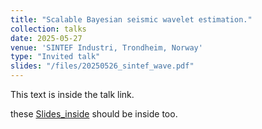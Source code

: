 ```yaml
---
title: "Scalable Bayesian seismic wavelet estimation."
collection: talks
date: 2025-05-27
venue: 'SINTEF Industri, Trondheim, Norway'
type: "Invited talk"
slides: "/files/20250526_sintef_wave.pdf"
---
```


This text is inside the talk link. 

these [Slides_inside]("/files/20250526_sintef_wave.pdf") should be inside too. 


